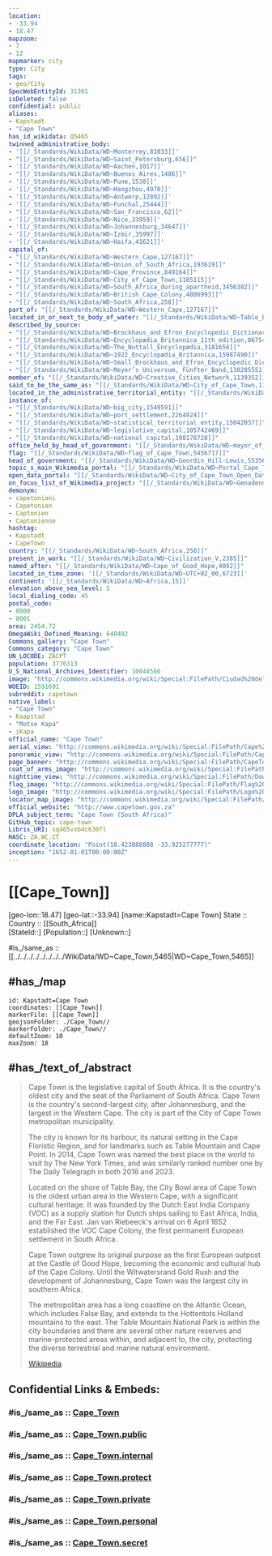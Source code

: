 ```yaml
---
location:
- -33.94
- 18.47
mapzoom:
- 7
- 12
mapmarker: city
type: City
tags:
- geo/City
SpocWebEntityId: 31301
isDeleted: false
confidential: public
aliases:
- Kapstadt
- "Cape Town"
has_id_wikidata: Q5465
twinned_administrative_body:
- '[[/_Standards/WikiData/WD~Monterrey,81033]]'
- "[[/_Standards/WikiData/WD~Saint_Petersburg,656]]"
- '[[/_Standards/WikiData/WD~Aachen,1017]]'
- "[[/_Standards/WikiData/WD~Buenos_Aires,1486]]"
- '[[/_Standards/WikiData/WD~Pune,1538]]'
- '[[/_Standards/WikiData/WD~Hangzhou,4970]]'
- '[[/_Standards/WikiData/WD~Antwerp,12892]]'
- '[[/_Standards/WikiData/WD~Funchal,25444]]'
- "[[/_Standards/WikiData/WD~San_Francisco,62]]"
- '[[/_Standards/WikiData/WD~Nice,33959]]'
- '[[/_Standards/WikiData/WD~Johannesburg,34647]]'
- '[[/_Standards/WikiData/WD~İzmir,35997]]'
- '[[/_Standards/WikiData/WD~Haifa,41621]]'
capital_of:
- "[[/_Standards/WikiData/WD~Western_Cape,127167]]"
- "[[/_Standards/WikiData/WD~Union_of_South_Africa,193619]]"
- "[[/_Standards/WikiData/WD~Cape_Province,849164]]"
- "[[/_Standards/WikiData/WD~City_of_Cape_Town,1185115]]"
- "[[/_Standards/WikiData/WD~South_Africa_during_apartheid,3456382]]"
- "[[/_Standards/WikiData/WD~British_Cape_Colony,4806993]]"
- "[[/_Standards/WikiData/WD~South_Africa,258]]"
part_of: "[[/_Standards/WikiData/WD~Western_Cape,127167]]"
located_in_or_next_to_body_of_water: "[[/_Standards/WikiData/WD~Table_Bay,531909]]"
described_by_source:
- "[[/_Standards/WikiData/WD~Brockhaus_and_Efron_Encyclopedic_Dictionary,602358]]"
- "[[/_Standards/WikiData/WD~Encyclopædia_Britannica_11th_edition,867541]]"
- "[[/_Standards/WikiData/WD~The_Nuttall_Encyclopædia,3181656]]"
- "[[/_Standards/WikiData/WD~1922_Encyclopædia_Britannica,15987490]]"
- "[[/_Standards/WikiData/WD~Small_Brockhaus_and_Efron_Encyclopedic_Dictionary,19180675]]"
- "[[/_Standards/WikiData/WD~Meyer’s_Universum,_Fünfter_Band,130285551]]"
member_of: "[[/_Standards/WikiData/WD~Creative_Cities_Network,1139352]]"
said_to_be_the_same_as: "[[/_Standards/WikiData/WD~City_of_Cape_Town,1185115]]"
located_in_the_administrative_territorial_entity: "[[/_Standards/WikiData/WD~City_of_Cape_Town,1185115]]"
instance_of:
- "[[/_Standards/WikiData/WD~big_city,1549591]]"
- "[[/_Standards/WikiData/WD~port_settlement,2264924]]"
- "[[/_Standards/WikiData/WD~statistical_territorial_entity,15042037]]"
- "[[/_Standards/WikiData/WD~legislative_capital,105742469]]"
- "[[/_Standards/WikiData/WD~national_capital,108178728]]"
office_held_by_head_of_government: "[[/_Standards/WikiData/WD~mayor_of_Cape_Town,3278456]]"
flag: "[[/_Standards/WikiData/WD~flag_of_Cape_Town,5456717]]"
head_of_government: "[[/_Standards/WikiData/WD~Geordin_Hill-Lewis,5535621]]"
topic_s_main_Wikimedia_portal: "[[/_Standards/WikiData/WD~Portal_Cape_Town,18758741]]"
open_data_portal: "[[/_Standards/WikiData/WD~City_of_Cape_Town_Open_Data_Portal,97143576]]"
on_focus_list_of_Wikimedia_project: "[[/_Standards/WikiData/WD~Genadendal_Music_Archive,128903909]]"
demonym:
- capetoniani
- Capetonian
- Captonien
- Captonienne
hashtag:
- Kapstadt
- CapeTown
country: "[[/_Standards/WikiData/WD~South_Africa,258]]"
present_in_work: "[[/_Standards/WikiData/WD~Civilization_V,2385]]"
named_after: "[[/_Standards/WikiData/WD~Cape_of_Good_Hope,4092]]"
located_in_time_zone: '[[/_Standards/WikiData/WD~UTC+02_00,6723]]'
continent: '[[/_Standards/WikiData/WD~Africa,15]]'
elevation_above_sea_level: 5
local_dialing_code: 45
postal_code:
- 8000
- 8001
area: 2454.72
OmegaWiki_Defined_Meaning: 640402
Commons_gallery: "Cape Town"
Commons_category: "Cape Town"
UN_LOCODE: ZACPT
population: 3776313
U_S_National_Archives_Identifier: 10044566
image: "http://commons.wikimedia.org/wiki/Special:FilePath/Ciudad%20del%20Cabo%20desde%20Cabeza%20de%20Le%C3%B3n%2C%20Sud%C3%A1frica%2C%202018-07-22%2C%20DD%2034.jpg"
WOEID: 1591691
subreddit: capetown
native_label:
- "Cape Town"
- Kaapstad
- "Motse Kapa"
- iKapa
official_name: "Cape Town"
aerial_view: "http://commons.wikimedia.org/wiki/Special:FilePath/Cape%20Town%20-%20Planet%20Imagery.jpg"
panoramic_view: "http://commons.wikimedia.org/wiki/Special:FilePath/Cape%20Town%20CBD%20TblMnt.jpg"
page_banner: "http://commons.wikimedia.org/wiki/Special:FilePath/CapeTownPanoramaFromTableMountain%20banner.jpg"
coat_of_arms_image: "http://commons.wikimedia.org/wiki/Special:FilePath/Coat%20of%20arms%20of%20Cape%20Town%2C%20South%20Africa.png"
nighttime_view: "http://commons.wikimedia.org/wiki/Special:FilePath/Downtown%20Cape%20Town%20at%20night%20from%20roof%20of%20Strand%20South%20hotel.jpg"
flag_image: "http://commons.wikimedia.org/wiki/Special:FilePath/Flag%20of%20Cape%20Town%2C%20South%20Africa.svg"
logo_image: "http://commons.wikimedia.org/wiki/Special:FilePath/Logo%20of%20Cape%20Town%2C%20South%20Africa.svg"
locator_map_image: "http://commons.wikimedia.org/wiki/Special:FilePath/South%20Africa%20Districts%20showing%20Cape%20Town.png"
official_website: "http://www.capetown.gov.za"
DPLA_subject_term: "Cape Town (South Africa)"
GitHub_topic: cape-town
Libris_URI: sq465vxb4c630fl
HASC: ZA.WC.CT
coordinate_location: "Point(18.423888888 -33.925277777)"
inception: "1652-01-01T00:00:00Z"
---
```


# [[Cape_Town]] 

 [geo-lon::18.47] 
[geo-lat::-33.94] 
[name::Kapstadt=Cape Town] 
State ::  
Country :: [[South_Africa]]  
[StateId::] 
[Population::] 
[Unknown::] 

#is_/same_as :: [[../../../../../../../../WikiData/WD~Cape_Town,5465|WD~Cape_Town,5465]] 

## #has_/map 

```leaflet
id: Kapstadt=Cape Town
coordinates: [[Cape_Town]] 
markerFile: [[Cape_Town]] 
geojsonFolder: ./Cape_Town//
markerFolder: ./Cape_Town//
defaultZoom: 10 
maxZoom: 18
```

## #has_/text_of_/abstract

> Cape Town is the legislative capital of South Africa. It is the country's oldest city and the seat of the Parliament of South Africa. Cape Town is the country's second-largest city, after Johannesburg, and the largest in the Western Cape. The city is part of the City of Cape Town metropolitan municipality.
>
> The city is known for its harbour, its natural setting in the Cape Floristic Region, and for landmarks such as Table Mountain and Cape Point. In 2014, Cape Town was named the best place in the world to visit by The New York Times, and was similarly ranked number one by The Daily Telegraph in both 2016 and 2023.
>
> Located on the shore of Table Bay, the City Bowl area of Cape Town is the oldest urban area in the Western Cape, with a significant cultural heritage. It was founded by the Dutch East India Company (VOC) as a supply station for Dutch ships sailing to East Africa, India, and the Far East. Jan van Riebeeck's arrival on 6 April 1652 established the VOC Cape Colony, the first permanent European settlement in South Africa. 
>
> Cape Town outgrew its original purpose as the first European outpost at the Castle of Good Hope, becoming the economic and cultural hub of the Cape Colony. Until the Witwatersrand Gold Rush and the development of Johannesburg, Cape Town was the largest city in southern Africa.
>
> The metropolitan area has a long coastline on the Atlantic Ocean, which includes False Bay, and extends to the Hottentots Holland mountains to the east. The Table Mountain National Park is within the city boundaries and there are several other nature reserves and marine-protected areas within, and adjacent to, the city, protecting the diverse terrestrial and marine natural environment.
>
> [Wikipedia](https://en.wikipedia.org/wiki/Cape%20Town) 


## Confidential Links & Embeds: 

### #is_/same_as :: [Cape_Town](Cape_Town.md) 

### #is_/same_as :: [Cape_Town.public](/_public/Earth/Continent/Africa/Africa~South/South_Africa/provinces~South_Africa/Cape~West/City/Cape_Town.public.md) 

### #is_/same_as :: [Cape_Town.internal](/_internal/Earth/Continent/Africa/Africa~South/South_Africa/provinces~South_Africa/Cape~West/City/Cape_Town.internal.md) 

### #is_/same_as :: [Cape_Town.protect](/_protect/Earth/Continent/Africa/Africa~South/South_Africa/provinces~South_Africa/Cape~West/City/Cape_Town.protect.md) 

### #is_/same_as :: [Cape_Town.private](/_private/Earth/Continent/Africa/Africa~South/South_Africa/provinces~South_Africa/Cape~West/City/Cape_Town.private.md) 

### #is_/same_as :: [Cape_Town.personal](/_personal/Earth/Continent/Africa/Africa~South/South_Africa/provinces~South_Africa/Cape~West/City/Cape_Town.personal.md) 

### #is_/same_as :: [Cape_Town.secret](/_secret/Earth/Continent/Africa/Africa~South/South_Africa/provinces~South_Africa/Cape~West/City/Cape_Town.secret.md)

